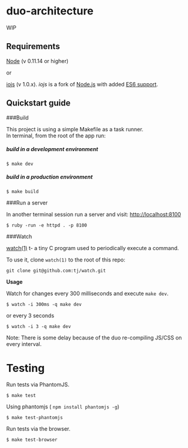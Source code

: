 # duo-architecture

WIP

## Requirements

[Node](http://nodejs.org/) (v 0.11.14 or higher)

or

[iojs](https://iojs.org/) (v 1.0.x). *iojs* is a fork of [Node.js](http://nodejs.org/) with added [ES6 support](https://iojs.org/es6.html).  

## Quickstart guide

###Build

This project is using a simple Makefile as a task runner.  
In terminal, from the root of the app run:

##### build in a development environment

```
$ make dev
```

##### build in a production environment

```
$ make build
```

###Run a server

In another terminal session run a server and visit: [http://localhost:8100](http://localhost:8100)

```
$ ruby -run -e httpd . -p 8100
```

###Watch

[watch(1)](https://github.com/tj/watch) t- a tiny C program used to periodically execute a command.

To use it, clone `watch(1)` to the root of this repo:

`git clone git@github.com:tj/watch.git`

**Usage**

Watch for changes every 300 milliseconds and execute `make dev`.

```
$ watch -i 300ms -q make dev
```

or every 3 seconds

```
$ watch -i 3 -q make dev
```

Note: There is some delay because of the duo re-compiling JS/CSS on every interval.


# Testing

Run tests via PhantomJS.

```
$ make test
```

Using phantomjs ( `npm install phantomjs -g`)
```
$ make test-phantomjs
```

Run tests via the browser.

```
$ make test-browser
```
